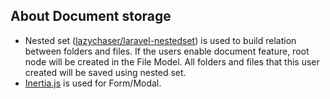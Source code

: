 ## About Document storage

- Nested set ([lazychaser/laravel-nestedset](https://github.com/lazychaser/laravel-nestedset)) is used to build relation between folders and files. If the users enable document feature, root node will be created in the File Model. All folders and files that this user created will be saved using nested set.
- [Inertia.js](https://inertiajs.com/) is used for Form/Modal.
